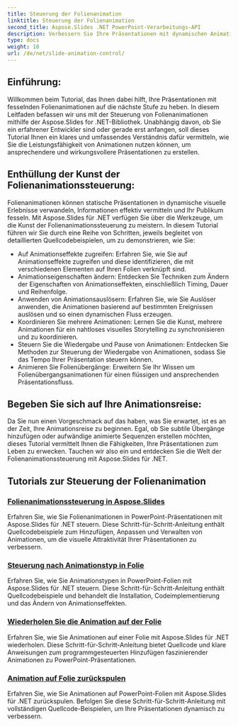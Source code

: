 ```yaml
---
title: Steuerung der Folienanimation
linktitle: Steuerung der Folienanimation
second_title: Aspose.Slides .NET PowerPoint-Verarbeitungs-API
description: Verbessern Sie Ihre Präsentationen mit dynamischen Animationen mit Aspose.Slides für .NET. Erfahren Sie in diesem umfassenden Tutorial Schritt für Schritt, wie Sie Folienanimationen steuern.
type: docs
weight: 18
url: /de/net/slide-animation-control/
---
```


## Einführung:

Willkommen beim Tutorial, das Ihnen dabei hilft, Ihre Präsentationen mit fesselnden Folienanimationen auf die nächste Stufe zu heben. In diesem Leitfaden befassen wir uns mit der Steuerung von Folienanimationen mithilfe der Aspose.Slides for .NET-Bibliothek. Unabhängig davon, ob Sie ein erfahrener Entwickler sind oder gerade erst anfangen, soll dieses Tutorial Ihnen ein klares und umfassendes Verständnis dafür vermitteln, wie Sie die Leistungsfähigkeit von Animationen nutzen können, um ansprechendere und wirkungsvollere Präsentationen zu erstellen.

## Enthüllung der Kunst der Folienanimationssteuerung:

Folienanimationen können statische Präsentationen in dynamische visuelle Erlebnisse verwandeln, Informationen effektiv vermitteln und Ihr Publikum fesseln. Mit Aspose.Slides für .NET verfügen Sie über die Werkzeuge, um die Kunst der Folienanimationssteuerung zu meistern. In diesem Tutorial führen wir Sie durch eine Reihe von Schritten, jeweils begleitet von detaillierten Quellcodebeispielen, um zu demonstrieren, wie Sie:

- Auf Animationseffekte zugreifen: Erfahren Sie, wie Sie auf Animationseffekte zugreifen und diese identifizieren, die mit verschiedenen Elementen auf Ihren Folien verknüpft sind.
- Animationseigenschaften ändern: Entdecken Sie Techniken zum Ändern der Eigenschaften von Animationseffekten, einschließlich Timing, Dauer und Reihenfolge.
- Anwenden von Animationsauslösern: Erfahren Sie, wie Sie Auslöser anwenden, die Animationen basierend auf bestimmten Ereignissen auslösen und so einen dynamischen Fluss erzeugen.
- Koordinieren Sie mehrere Animationen: Lernen Sie die Kunst, mehrere Animationen für ein nahtloses visuelles Storytelling zu synchronisieren und zu koordinieren.
- Steuern Sie die Wiedergabe und Pause von Animationen: Entdecken Sie Methoden zur Steuerung der Wiedergabe von Animationen, sodass Sie das Tempo Ihrer Präsentation steuern können.
- Animieren Sie Folienübergänge: Erweitern Sie Ihr Wissen um Folienübergangsanimationen für einen flüssigen und ansprechenden Präsentationsfluss.

## Begeben Sie sich auf Ihre Animationsreise:

Da Sie nun einen Vorgeschmack auf das haben, was Sie erwartet, ist es an der Zeit, Ihre Animationsreise zu beginnen. Egal, ob Sie subtile Übergänge hinzufügen oder aufwändige animierte Sequenzen erstellen möchten, dieses Tutorial vermittelt Ihnen die Fähigkeiten, Ihre Präsentationen zum Leben zu erwecken. Tauchen wir also ein und entdecken Sie die Welt der Folienanimationssteuerung mit Aspose.Slides für .NET.

## Tutorials zur Steuerung der Folienanimation
### [Folienanimationssteuerung in Aspose.Slides](./slide-animation-control/)
Erfahren Sie, wie Sie Folienanimationen in PowerPoint-Präsentationen mit Aspose.Slides für .NET steuern. Diese Schritt-für-Schritt-Anleitung enthält Quellcodebeispiele zum Hinzufügen, Anpassen und Verwalten von Animationen, um die visuelle Attraktivität Ihrer Präsentationen zu verbessern.
### [Steuerung nach Animationstyp in Folie](./control-after-animation-type/)
Erfahren Sie, wie Sie Animationstypen in PowerPoint-Folien mit Aspose.Slides für .NET steuern. Diese Schritt-für-Schritt-Anleitung enthält Quellcodebeispiele und behandelt die Installation, Codeimplementierung und das Ändern von Animationseffekten.
### [Wiederholen Sie die Animation auf der Folie](./repeat-animation-on-slide/)
Erfahren Sie, wie Sie Animationen auf einer Folie mit Aspose.Slides für .NET wiederholen. Diese Schritt-für-Schritt-Anleitung bietet Quellcode und klare Anweisungen zum programmgesteuerten Hinzufügen faszinierender Animationen zu PowerPoint-Präsentationen.
### [Animation auf Folie zurückspulen](./rewind-animation-on-slide/)
Erfahren Sie, wie Sie Animationen auf PowerPoint-Folien mit Aspose.Slides für .NET zurückspulen. Befolgen Sie diese Schritt-für-Schritt-Anleitung mit vollständigen Quellcode-Beispielen, um Ihre Präsentationen dynamisch zu verbessern.
